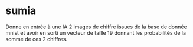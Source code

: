 # sumia

Donne en entrée à une IA 2 images de chiffre issues de la base de donnée mnist et avoir en sorti un vecteur de taille 19 donnant les probabilités de la somme de ces 2 chiffres. 
